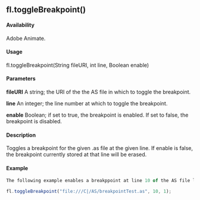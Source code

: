 ## fl.toggleBreakpoint()

#### Availability

Adobe Animate.

#### Usage

fl.toggleBreakpoint(String fileURI, int line, Boolean enable)

#### Parameters

**fileURI** A string; the URI of the the AS file in which to toggle the breakpoint.

**line** An integer; the line number at which to toggle the breakpoint.

**enable** Boolean; if set to true, the breakpoint is enabled. If set to false, the breakpoint is disabled.

#### Description

Toggles a breakpoint for the given .as file at the given line. If enable is false, the breakpoint currently stored at that line will be erased.

#### Example

```javascript
The following example enables a breakppoint at line 10 of the AS file located at C:\\AS\\breakpointTest.as:

fl.toggleBreakpoint("file:///C|/AS/breakpointTest.as", 10, 1);

```